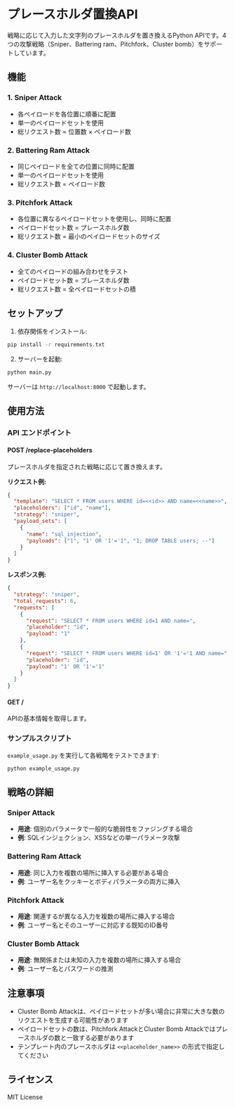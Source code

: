 # プレースホルダ置換API

戦略に応じて入力した文字列のプレースホルダを置き換えるPython APIです。4つの攻撃戦略（Sniper、Battering ram、Pitchfork、Cluster bomb）をサポートしています。

## 機能

### 1. Sniper Attack
- 各ペイロードを各位置に順番に配置
- 単一のペイロードセットを使用
- 総リクエスト数 = 位置数 × ペイロード数

### 2. Battering Ram Attack
- 同じペイロードを全ての位置に同時に配置
- 単一のペイロードセットを使用
- 総リクエスト数 = ペイロード数

### 3. Pitchfork Attack
- 各位置に異なるペイロードセットを使用し、同時に配置
- ペイロードセット数 = プレースホルダ数
- 総リクエスト数 = 最小のペイロードセットのサイズ

### 4. Cluster Bomb Attack
- 全てのペイロードの組み合わせをテスト
- ペイロードセット数 = プレースホルダ数
- 総リクエスト数 = 全ペイロードセットの積

## セットアップ

1. 依存関係をインストール:
```bash
pip install -r requirements.txt
```

2. サーバーを起動:
```bash
python main.py
```

サーバーは `http://localhost:8000` で起動します。

## 使用方法

### API エンドポイント

#### POST /replace-placeholders
プレースホルダを指定された戦略に応じて置き換えます。

**リクエスト例:**
```json
{
  "template": "SELECT * FROM users WHERE id=<<id>> AND name=<<name>>",
  "placeholders": ["id", "name"],
  "strategy": "sniper",
  "payload_sets": [
    {
      "name": "sql_injection",
      "payloads": ["1", "1' OR '1'='1", "1; DROP TABLE users; --"]
    }
  ]
}
```

**レスポンス例:**
```json
{
  "strategy": "sniper",
  "total_requests": 6,
  "requests": [
    {
      "request": "SELECT * FROM users WHERE id=1 AND name=",
      "placeholder": "id",
      "payload": "1"
    },
    {
      "request": "SELECT * FROM users WHERE id=1' OR '1'='1 AND name=",
      "placeholder": "id",
      "payload": "1' OR '1'='1"
    }
  ]
}
```

#### GET /
APIの基本情報を取得します。

### サンプルスクリプト

`example_usage.py` を実行して各戦略をテストできます:

```bash
python example_usage.py
```

## 戦略の詳細

### Sniper Attack
- **用途**: 個別のパラメータで一般的な脆弱性をファジングする場合
- **例**: SQLインジェクション、XSSなどの単一パラメータ攻撃

### Battering Ram Attack
- **用途**: 同じ入力を複数の場所に挿入する必要がある場合
- **例**: ユーザー名をクッキーとボディパラメータの両方に挿入

### Pitchfork Attack
- **用途**: 関連するが異なる入力を複数の場所に挿入する場合
- **例**: ユーザー名とそのユーザーに対応する既知のID番号

### Cluster Bomb Attack
- **用途**: 無関係または未知の入力を複数の場所に挿入する場合
- **例**: ユーザー名とパスワードの推測

## 注意事項

- Cluster Bomb Attackは、ペイロードセットが多い場合に非常に大きな数のリクエストを生成する可能性があります
- ペイロードセットの数は、Pitchfork AttackとCluster Bomb Attackではプレースホルダの数と一致する必要があります
- テンプレート内のプレースホルダは `<<placeholder_name>>` の形式で指定してください

## ライセンス

MIT License 
